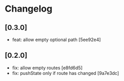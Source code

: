 # Changelog

## [0.3.0]

-   feat: allow empty optional path [5ee92e4]

## [0.2.0]

- fix: allow empty routes [e8fd6d5]
- fix: pushState only if route has changed [9a7e3dc]